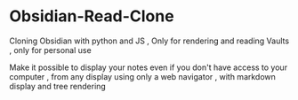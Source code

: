 # Obsidian-Read-Clone
Cloning Obsidian with python and JS , Only for rendering and reading Vaults , only for personal use

Make it possible to display your notes even if you don't have access to your computer , from any display using only a web navigator , with markdown display and tree rendering 
